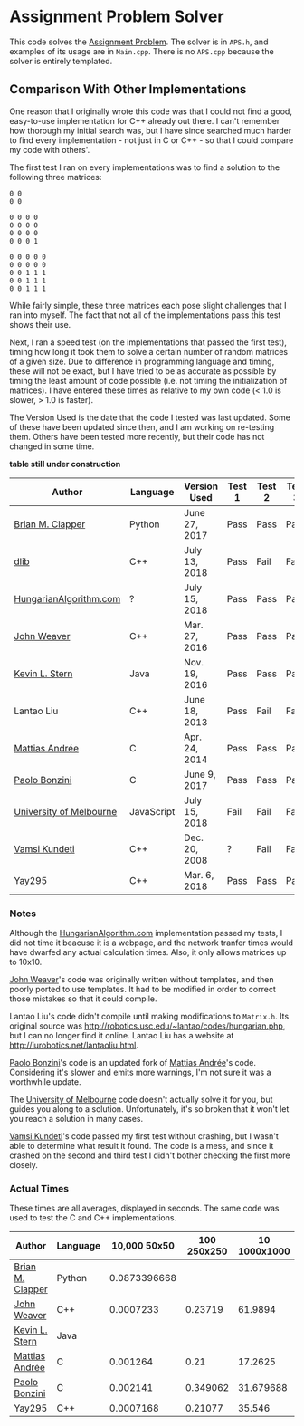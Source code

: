 # Assignment Problem Solver

This code solves the [Assignment Problem](https://en.wikipedia.org/wiki/Assignment_problem). The solver is in `APS.h`, and examples of its usage are in `Main.cpp`. There is no `APS.cpp` because the solver is entirely templated.

## Comparison With Other Implementations

One reason that I originally wrote this code was that I could not find a good, easy-to-use implementation for C++ already out there. I can't remember how thorough my initial search was, but I have since searched much harder to find every implementation - not just in C or C++ - so that I could compare my code with others'.

The first test I ran on every implementations was to find a solution to the following three matrices:
```
0 0
0 0
```
```
0 0 0 0
0 0 0 0
0 0 0 0
0 0 0 1
```
```
0 0 0 0 0
0 0 0 0 0
0 0 1 1 1
0 0 1 1 1
0 0 1 1 1
```
While fairly simple, these three matrices each pose slight challenges that I ran into myself. The fact that not all of the implementations pass this test shows their use.

Next, I ran a speed test (on the implementations that passed the first test), timing how long it took them to solve a certain number of random matrices of a given size. Due to difference in programming language and timing, these will not be exact, but I have tried to be as accurate as possible by timing the least amount of code possible (i.e. not timing the initialization of matrices). I have entered these times as relative to my own code (< 1.0 is slower, > 1.0 is faster).

The Version Used is the date that the code I tested was last updated. Some of these have been updated since then, and I am working on re-testing them. Others have been tested more recently, but their code has not changed in some time.

__table still under construction__

| Author                    | Language   | Version Used  | Test 1 | Test 2 | Test 3 | Speed |
|---------------------------|------------|---------------|--------|--------|--------|-------|
| [Brian M. Clapper]        | Python     | June 27, 2017 | Pass   | Pass   | Pass   |       |
| [dlib]                    | C++        | July 13, 2018 | Pass   | Fail   | Fail   |       |
| [HungarianAlgorithm.com]  | ?          | July 15, 2018 | Pass   | Pass   | Pass   | ?     |
| [John Weaver]             | C++        | Mar. 27, 2016 | Pass   | Pass   | Pass   | 0.8   |
| [Kevin L. Stern]          | Java       | Nov. 19, 2016 | Pass   | Pass   | Pass   |       |
| Lantao Liu                | C++        | June 18, 2013 | Pass   | Fail   | Fail   |       |
| [Mattias Andrée]          | C          | Apr. 24, 2014 | Pass   | Pass   | Pass   | 1.0   |
| [Paolo Bonzini]           | C          | June  9, 2017 | Pass   | Pass   | Pass   | 0.8   |
| [University of Melbourne] | JavaScript | July 15, 2018 | Fail   | Fail   | Fail   |       |
| [Vamsi Kundeti]           | C++        | Dec. 20, 2008 | ?      | Fail   | Fail   |       |
| Yay295                    | C++        | Mar.  6, 2018 | Pass   | Pass   | Pass   | 1.0   |

### Notes

Although the [HungarianAlgorithm.com] implementation passed my tests, I did not time it beacuse it is a webpage, and the network tranfer times would have dwarfed any actual calculation times. Also, it only allows matrices up to 10x10.

[John Weaver]'s code was originally written without templates, and then poorly ported to use templates. It had to be modified in order to correct those mistakes so that it could compile.

Lantao Liu's code didn't compile until making modifications to `Matrix.h`. Its original source was http://robotics.usc.edu/~lantao/codes/hungarian.php, but I can no longer find it online. Lantao Liu has a website at http://iurobotics.net/lantaoliu.html.

[Paolo Bonzini]'s code is an updated fork of [Mattias Andrée]'s code. Considering it's slower and emits more warnings, I'm not sure it was a worthwhile update.

The [University of Melbourne] code doesn't actually solve it for you, but guides you along to a solution. Unfortunately, it's so broken that it won't let you reach a solution in many cases.

[Vamsi Kundeti]'s code passed my first test without crashing, but I wasn't able to determine what result it found. The code is a mess, and since it crashed on the second and third test I didn't bother checking the first more closely.

### Actual Times

These times are all averages, displayed in seconds. The same code was used to test the C and C++ implementations.

| Author                   | Language | 10,000 50x50 | 100 250x250 | 10 1000x1000 |
|--------------------------|----------|--------------|-------------|--------------|
| [Brian M. Clapper]       | Python   | 0.0873396668 |             |              |
| [John Weaver]            | C++      | 0.0007233    | 0.23719     | 61.9894      |
| [Kevin L. Stern]         | Java     |              |             |              |
| [Mattias Andrée]         | C        | 0.001264     | 0.21        | 17.2625      |
| [Paolo Bonzini]          | C        | 0.002141     | 0.349062    | 31.679688    |
| Yay295                   | C++      | 0.0007168    | 0.21077     | 35.546       |

[Brian M. Clapper]: https://github.com/bmc/munkres
[dlib]: http://dlib.net/
[HungarianAlgorithm.com]: http://hungarianalgorithm.com/solve.php
[John Weaver]: https://github.com/saebyn/munkres-cpp
[Kevin L. Stern]: https://github.com/KevinStern/software-and-algorithms/blob/master/src/main/java/blogspot/software_and_algorithms/stern_library/optimization/HungarianAlgorithm.java
[Lantao Liu]: http://robotics.usc.edu/~lantao/codes/hungarian.php
[Mattias Andrée]: https://github.com/maandree/hungarian-algorithm-n3
[Paolo Bonzini]: https://github.com/bonzini/hungarian-algorithm-n3
[University of Melbourne]: http://www.ifors.ms.unimelb.edu.au/tutorial/hungarian/welcome_frame.html
[Vamsi Kundeti]: https://launchpad.net/lib-bipartite-match
